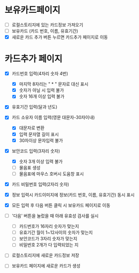 # 보유카드페이지

- [ ] 로컬스토리지에 있는 카드정보 가져오기
- [ ] 보유카드 (카드 번호, 이름, 유효기간)
- [x] 새로운 카드 추가 버튼 누르면 카드추가 페이지로 이동

# 카드추가 페이지

- [x] 카드번호 입력(4자리 숫자 4번)

  - [x] 마지막 8자리는 " \* " 문자로 대신 표시
  - [x] 숫자가 아닐 시 입력 불가
  - [x] 숫자 16개 이상 입력 불가

- [x] 유효기간 입력(달과 년도)
- [x] 카드 소유자 이름 입력(영문 대문자-30자이내)
  - [x] 대문자로 변환
  - [x] 입력 문자열 길이 표시
  - [x] 30자이상 문자입력 불가
- [x] 보안코드 입력(3자리 숫자)
  - [x] 숫자 3개 이상 입력 불가
  - [ ] 물음표 생성
  - [ ] 물음표에 마우스 호버시 도움창 표시
- [x] 카드 비밀번호 입력(2자리 숫자)

- [x] 정보 입력시 카드이미지에 정보(카드 번호, 이름, 유효기간) 동시 표시

- [x] 모든 입력 후 다음 버튼 클릭 시 보유카드 페이지로 이동
- [ ] '다음' 버튼을 눌렀을 때 아래 유효성 검사를 실시

  - [ ] 카드번호가 16자리 숫자가 맞는지
  - [ ] 유효기간 월이 1~12사이의 숫자가 맞는지
  - [ ] 보안코드가 3자리 숫자가 맞는지
  - [ ] 비밀번호 2개가 다 입력되었는 지

- [ ] 로컬스토리지에 새로운 카드정보 저장
- [ ] 보유카드 페이지에 새로운 카드가 생성
